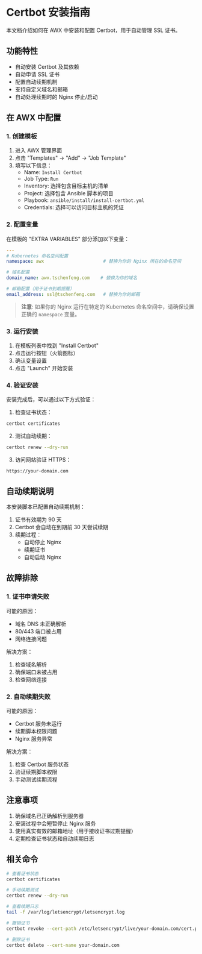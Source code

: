 # Certbot 安装指南

本文档介绍如何在 AWX 中安装和配置 Certbot，用于自动管理 SSL 证书。

## 功能特性

- 自动安装 Certbot 及其依赖
- 自动申请 SSL 证书
- 配置自动续期机制
- 支持自定义域名和邮箱
- 自动处理续期时的 Nginx 停止/启动

## 在 AWX 中配置

### 1. 创建模板

1. 进入 AWX 管理界面
2. 点击 "Templates" -> "Add" -> "Job Template"
3. 填写以下信息：
   - Name: `Install Certbot`
   - Job Type: `Run`
   - Inventory: 选择包含目标主机的清单
   - Project: 选择包含 Ansible 脚本的项目
   - Playbook: `ansible/install/install-certbot.yml`
   - Credentials: 选择可以访问目标主机的凭证

### 2. 配置变量

在模板的 "EXTRA VARIABLES" 部分添加以下变量：

```yaml
---
# Kubernetes 命名空间配置
namespace: awx                      # 替换为你的 Nginx 所在的命名空间

# 域名配置
domain_name: awx.tschenfeng.com    # 替换为你的域名

# 邮箱配置（用于证书到期提醒）
email_address: ssl@tschenfeng.com   # 替换为你的邮箱
```

> **注意**: 如果你的 Nginx 运行在特定的 Kubernetes 命名空间中，请确保设置正确的 `namespace` 变量。

### 3. 运行安装

1. 在模板列表中找到 "Install Certbot"
2. 点击运行按钮（火箭图标）
3. 确认变量设置
4. 点击 "Launch" 开始安装

### 4. 验证安装

安装完成后，可以通过以下方式验证：

1. 检查证书状态：
```bash
certbot certificates
```

2. 测试自动续期：
```bash
certbot renew --dry-run
```

3. 访问网站验证 HTTPS：
```
https://your-domain.com
```

## 自动续期说明

本安装脚本已配置自动续期机制：

1. 证书有效期为 90 天
2. Certbot 会自动在到期前 30 天尝试续期
3. 续期过程：
   - 自动停止 Nginx
   - 续期证书
   - 自动启动 Nginx

## 故障排除

### 1. 证书申请失败

可能的原因：
- 域名 DNS 未正确解析
- 80/443 端口被占用
- 网络连接问题

解决方案：
1. 检查域名解析
2. 确保端口未被占用
3. 检查网络连接

### 2. 自动续期失败

可能的原因：
- Certbot 服务未运行
- 续期脚本权限问题
- Nginx 服务异常

解决方案：
1. 检查 Certbot 服务状态
2. 验证续期脚本权限
3. 手动测试续期流程

## 注意事项

1. 确保域名已正确解析到服务器
2. 安装过程中会短暂停止 Nginx 服务
3. 使用真实有效的邮箱地址（用于接收证书过期提醒）
4. 定期检查证书状态和自动续期日志

## 相关命令

```bash
# 查看证书状态
certbot certificates

# 手动续期测试
certbot renew --dry-run

# 查看续期日志
tail -f /var/log/letsencrypt/letsencrypt.log

# 撤销证书
certbot revoke --cert-path /etc/letsencrypt/live/your-domain.com/cert.pem

# 删除证书
certbot delete --cert-name your-domain.com
``` 